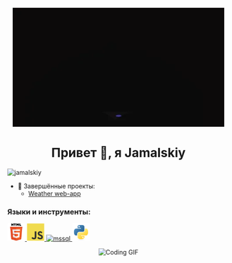 <p align="center">
  <img src="giphy.webp" alt="Coding GIF" />
</p>

<h1 align="center">Привет 👋, я Jamalskiy</h1>
<p align="left"> <img src="https://komarev.com/ghpvc/?username=jamalskiy&label=Profile&color=0e75b6&style=flat" alt="jamalskiy" /> </p>

- 🔭 Завершённые проекты:
     - [Weather web-app](https://github.com/jamalskiy/thesis-website-for-viewing-the-weather)


<h3 align="left">Языки и инструменты:</h3>
<p align="left"> <a href="https://www.w3.org/html/" target="_blank" rel="noreferrer"> <img src="https://raw.githubusercontent.com/devicons/devicon/master/icons/html5/html5-original-wordmark.svg" alt="html5" width="40" height="40"/> </a> <a href="https://developer.mozilla.org/en-US/docs/Web/JavaScript" target="_blank" rel="noreferrer"> <img src="https://raw.githubusercontent.com/devicons/devicon/master/icons/javascript/javascript-original.svg" alt="javascript" width="40" height="40"/> </a> <a href="https://www.microsoft.com/en-us/sql-server" target="_blank" rel="noreferrer"> <img src="https://www.svgrepo.com/show/303229/microsoft-sql-server-logo.svg" alt="mssql" width="40" height="40"/> </a> <a href="https://www.python.org" target="_blank" rel="noreferrer"> <img src="https://raw.githubusercontent.com/devicons/devicon/master/icons/python/python-original.svg" alt="python" width="40" height="40"/> </a> </p>


<p align="center">
  <img src="giphy1.webp" alt="Coding GIF" />
</p>
